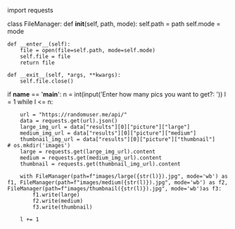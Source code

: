 import requests

class FileManager:
    def __init__(self, path, mode):
        self.path = path
        self.mode = mode

    def __enter__(self):
        file = open(file=self.path, mode=self.mode)
        self.file = file
        return file

    def __exit__(self, *args, **kwargs):
        self.file.close()

if __name__ == '__main__':
    n = int(input('Enter how many pics you want to get?: '))
    l = 1
    while l <= n:

        url = "https://randomuser.me/api/"
        data = requests.get(url).json()
        large_img_url = data["results"][0]["picture"]["large"]
        medium_img_url = data["results"][0]["picture"]["medium"]
        thumbnail_img_url = data["results"][0]["picture"]["thumbnail"]
    # os.mkdir('images')
        large = requests.get(large_img_url).content
        medium = requests.get(medium_img_url).content
        thumbnail = requests.get(thumbnail_img_url).content

        with FileManager(path=f"images/large({str(l)}).jpg", mode='wb') as f1, FileManager(path=f"images/medium({str(l)}).jpg", mode='wb') as f2, FileManager(path=f"images/thumbnail({str(l)}).jpg", mode='wb')as f3:
            f1.write(large)
            f2.write(medium)
            f3.write(thumbnail)

        l += 1
